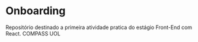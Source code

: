 # Onboarding
Repositório destinado a primeira atividade pratica do estágio Front-End com React.
COMPASS UOL

